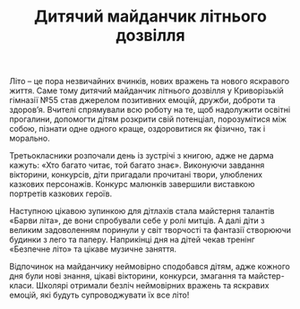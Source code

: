 ﻿---
title: Дитячий майданчик літнього дозвілля
---

Літо – це пора незвичайних вчинків, нових вражень та нового яскравого життя. Саме тому дитячий майданчик літнього дозвілля у Криворізькій гімназії №55 став джерелом позитивних емоцій, дружби, доброти та здоров’я. Вчителі спрямували всю роботу на те, щоб надолужити освітні прогалини, допомогти дітям розкрити свій потенціал, порозумітися між собою, пізнати одне одного краще, оздоровитися як фізично, так і морально.

Третьокласники розпочали день із зустрічі з книгою, адже не дарма кажуть: «Хто багато читає, той багато знає». Виконуючи завдання вікторини, конкурсів, діти пригадали прочитані твори, улюблених казкових персонажів. Конкурс малюнків завершили виставкою портретів казкових героїв.

Наступною цікавою зупинкою для дітлахів стала майстерня талантів «Барви літа», де вони спробували себе у ролі митців. А далі діти з великим задоволенням поринули у світ творчості та фантазії створюючи будинки з лего та паперу. Наприкінці дня на дітей чекав тренінг «Безпечне літо» та цікаве музичне заняття.

Відпочинок на майданчику неймовірно сподобався дітям, адже кожного дня були нові знання, цікаві вікторини, конкурси, змагання та майстер-класи. Школярі отримали безліч неймовірних вражень та яскравих емоцій, які будуть супроводжувати їх все літо!

<slideshow />

